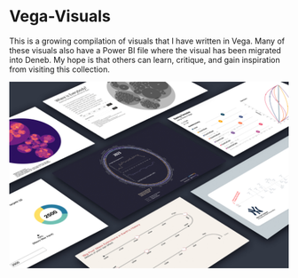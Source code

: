 # Vega-Visuals
This is a growing compilation of visuals that I have written in Vega. Many of these visuals also have a Power BI file where the visual has been migrated into Deneb. My hope is that others can learn, critique, and gain inspiration from visiting this collection.

![Vega-Visuals](vega-visuals-collage.jpg)